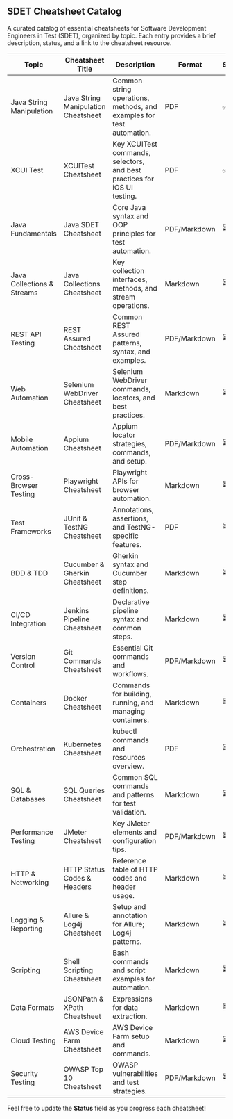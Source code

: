 ## SDET Cheatsheet Catalog

A curated catalog of essential cheatsheets for Software Development Engineers in Test (SDET), organized by topic. Each entry provides a brief description, status, and a link to the cheatsheet resource.

| Topic                      | Cheatsheet Title                    | Description                                                              | Format       | Status | Contributor                                                                                                                                                         | Link    |
| -------------------------- | ----------------------------------- | ------------------------------------------------------------------------ |--------------| --- |---------------------------------------------------------------------------------------------------------------------------------------------------------------------| ------- |
| Java String Manipulation   | Java String Manipulation Cheatsheet | Common string operations, methods, and examples for test automation.     | PDF          | ✅   | [<img src="https://github.com/lamhotsiagian.png?size=20" alt="Lamhot Siagian" width="20" height="20" style="border-radius:50%;">](https://github.com/lamhotsiagian) | [🔗](docs/java_string_manipulation.pdf)    |
| XCUI Test                  | XCUITest Cheatsheet                 | Key XCUITest commands, selectors, and best practices for iOS UI testing. | PDF          | ✅   | [<img src="https://github.com/lamhotsiagian.png?size=20" alt="Lamhot Siagian" width="20" height="20" style="border-radius:50%;">](https://github.com/lamhotsiagian) | [🔗](docs/XCUITest.pdf) |
| Java Fundamentals          | Java SDET Cheatsheet                | Core Java syntax and OOP principles for test automation.                 | PDF/Markdown | ⏳   |                                                                                                                                                                     | [Link]() |
| Java Collections & Streams | Java Collections Cheatsheet         | Key collection interfaces, methods, and stream operations.               | Markdown     | ⏳   |                                                                                                                                                                     | [Link]() |
| REST API Testing           | REST Assured Cheatsheet             | Common REST Assured patterns, syntax, and examples.                      | PDF/Markdown | ⏳   |                                                                                                                                                                     | [Link]() |
| Web Automation             | Selenium WebDriver Cheatsheet       | Selenium WebDriver commands, locators, and best practices.               | Markdown     | ⏳   |                                                                                                                                                                     | [Link]() |
| Mobile Automation          | Appium Cheatsheet                   | Appium locator strategies, commands, and setup.                          | PDF/Markdown | ⏳   |                                                                                                                                                                     | [Link]() |
| Cross-Browser Testing      | Playwright Cheatsheet               | Playwright APIs for browser automation.                                  | Markdown     | ⏳   |                                                                                                                                                                     | [Link]() |
| Test Frameworks            | JUnit & TestNG Cheatsheet           | Annotations, assertions, and TestNG-specific features.                   | PDF          | ⏳   |                                                                                                                                                                     | [Link]() |
| BDD & TDD                  | Cucumber & Gherkin Cheatsheet       | Gherkin syntax and Cucumber step definitions.                            | Markdown     | ⏳   |                                                                                                                                                                     | [Link]() |
| CI/CD Integration          | Jenkins Pipeline Cheatsheet         | Declarative pipeline syntax and common steps.                            | Markdown     | ⏳   |                                                                                                                                                                     | [Link]() |
| Version Control            | Git Commands Cheatsheet             | Essential Git commands and workflows.                                    | PDF/Markdown | ⏳   |                                                                                                                                                                     | [Link]() |
| Containers                 | Docker Cheatsheet                   | Commands for building, running, and managing containers.                 | Markdown     | ⏳   |                                                                                                                                                                     | [Link]() |
| Orchestration              | Kubernetes Cheatsheet               | kubectl commands and resources overview.                                 | PDF          | ⏳   |                                                                                                                                                                     | [Link]() |
| SQL & Databases            | SQL Queries Cheatsheet              | Common SQL commands and patterns for test validation.                    | Markdown     | ⏳   |                                                                                                                                                                     | [Link]() |
| Performance Testing        | JMeter Cheatsheet                   | Key JMeter elements and configuration tips.                              | PDF/Markdown | ⏳   |                                                                                                                                                                     | [Link]() |
| HTTP & Networking          | HTTP Status Codes & Headers         | Reference table of HTTP codes and header usage.                          | Markdown     | ⏳   |                                                                                                                                                                     | [Link]() |
| Logging & Reporting        | Allure & Log4j Cheatsheet           | Setup and annotation for Allure; Log4j patterns.                         | Markdown     | ⏳   |                                                                                                                                                                     | [Link]() |
| Scripting                  | Shell Scripting Cheatsheet          | Bash commands and script examples for automation.                        | Markdown     | ⏳   |                                                                                                                                                                     | [Link]() |
| Data Formats               | JSONPath & XPath Cheatsheet         | Expressions for data extraction.                                         | Markdown     | ⏳   |                                                                                                                                                                     | [Link]() |
| Cloud Testing              | AWS Device Farm Cheatsheet          | AWS Device Farm setup and commands.                                      | Markdown     | ⏳   |                                                                                                                                                                     | [Link]() |
| Security Testing           | OWASP Top 10 Cheatsheet             | OWASP vulnerabilities and test strategies.                               | PDF/Markdown | ⏳   |                                                                                                                                                                     | [Link]() |

Feel free to update the **Status** field as you progress each cheatsheet!
